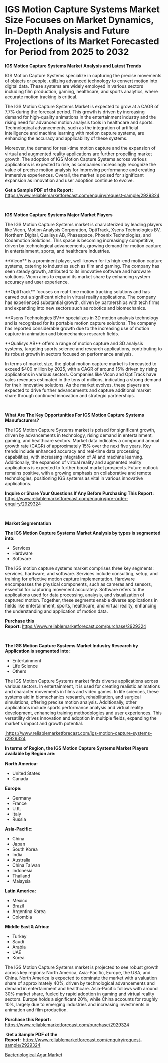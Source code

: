 <p><h1>IGS Motion Capture Systems Market Size Focuses on Market Dynamics, In-Depth Analysis and Future Projections of its Market Forecasted for Period from 2025 to 2032</h1></p><p><strong>IGS Motion Capture Systems Market Analysis and Latest Trends</strong></p>
<p><p>IGS Motion Capture Systems specialize in capturing the precise movements of objects or people, utilizing advanced technology to convert motion into digital data. These systems are widely employed in various sectors including film production, gaming, healthcare, and sports analytics, where accurate motion tracking is critical.</p><p>The IGS Motion Capture Systems Market is expected to grow at a CAGR of 7.7% during the forecast period. This growth is driven by increasing demand for high-quality animations in the entertainment industry and the rising need for advanced motion analysis tools in healthcare and sports. Technological advancements, such as the integration of artificial intelligence and machine learning with motion capture systems, are enhancing the accuracy and applicability of these systems.</p><p>Moreover, the demand for real-time motion capture and the expansion of virtual and augmented reality applications are further propelling market growth. The adoption of IGS Motion Capture Systems across various applications is expected to rise, as companies increasingly recognize the value of precise motion analysis for improving performance and creating immersive experiences. Overall, the market is poised for significant expansion as innovation and user adoption continue to evolve.</p></p>
<p><strong>Get a Sample PDF of the Report:&nbsp;</strong> <a href="https://www.reliablemarketforecast.com/enquiry/request-sample/2929324?utm_campaign=3029&utm_medium=2&utm_source=Github&utm_content=ia&utm_term=12032025&utm_id=igs-motion-capture-systems">https://www.reliablemarketforecast.com/enquiry/request-sample/2929324</a></p>
<p>&nbsp;</p>
<p><strong>IGS Motion Capture Systems Major Market Players</strong></p>
<p><p>The IGS Motion Capture Systems market is characterized by leading players like Vicon, Motion Analysis Corporation, OptiTrack, Xsens Technologies BV, Northern Digital, Qualisys AB, Phasespace, Phoenix Technologies, and Codamotion Solutions. This space is becoming increasingly competitive, driven by technological advancements, growing demand for motion capture in entertainment, sports, and healthcare industries.</p><p>**Vicon** is a prominent player, well-known for its high-end motion capture systems, catering to industries such as film and gaming. The company has seen steady growth, attributed to its innovative software and hardware solutions. Vicon aims to expand its market share by enhancing system accuracy and user experience.</p><p>**OptiTrack** focuses on real-time motion tracking solutions and has carved out a significant niche in virtual reality applications. The company has experienced substantial growth, driven by partnerships with tech firms and expanding into new sectors such as robotics and biomechanics. </p><p>**Xsens Technologies BV** specializes in 3D motion analysis technology and is recognized for its portable motion capture solutions. The company has reported considerable growth due to the increasing use of motion capture in animation and biomechanics research fields. </p><p>**Qualisys AB** offers a range of motion capture and 3D analysis systems, targeting sports science and research applications, contributing to its robust growth in sectors focused on performance analysis.</p><p>In terms of market size, the global motion capture market is forecasted to exceed $400 million by 2025, with a CAGR of around 15% driven by rising applications in various sectors. Companies like Vicon and OptiTrack have sales revenues estimated in the tens of millions, indicating a strong demand for their innovative solutions. As the market evolves, these players are expected to drive further advancements and capture additional market share through continued innovation and strategic partnerships.</p></p>
<p>&nbsp;</p>
<p><strong>What Are The Key Opportunities For IGS Motion Capture Systems Manufacturers?</strong></p>
<p><p>The IGS Motion Capture Systems market is poised for significant growth, driven by advancements in technology, rising demand in entertainment, gaming, and healthcare sectors. Market data indicates a compound annual growth rate (CAGR) of approximately 15% over the next five years. Key trends include enhanced accuracy and real-time data processing capabilities, with increasing integration of AI and machine learning. Additionally, the expansion of virtual reality and augmented reality applications is expected to further boost market prospects. Future outlook remains positive, with a growing emphasis on collaborative and remote technologies, positioning IGS systems as vital in various innovative applications.</p></p>
<p><strong>Inquire or Share Your Questions If Any Before Purchasing This Report:</strong> <a href="https://www.reliablemarketforecast.com/enquiry/pre-order-enquiry/2929324?utm_campaign=3029&utm_medium=2&utm_source=Github&utm_content=ia&utm_term=12032025&utm_id=igs-motion-capture-systems">https://www.reliablemarketforecast.com/enquiry/pre-order-enquiry/2929324</a></p>
<p>&nbsp;</p>
<p><strong>Market Segmentation</strong></p>
<p><strong>The IGS Motion Capture Systems Market Analysis by types is segmented into:</strong></p>
<p><ul><li>Services</li><li>Hardware</li><li>Software</li></ul></p>
<p><p>The IGS motion capture systems market comprises three key segments: services, hardware, and software. Services include consulting, setup, and training for effective motion capture implementation. Hardware encompasses the physical components, such as cameras and sensors, essential for capturing movement accurately. Software refers to the applications used for data processing, analysis, and visualization of captured motion. Together, these segments enable diverse applications in fields like entertainment, sports, healthcare, and virtual reality, enhancing the understanding and application of motion data.</p></p>
<p><strong>Purchase this Report:&nbsp;</strong><a href="https://www.reliablemarketforecast.com/purchase/2929324?utm_campaign=3029&utm_medium=2&utm_source=Github&utm_content=ia&utm_term=12032025&utm_id=igs-motion-capture-systems">https://www.reliablemarketforecast.com/purchase/2929324</a></p>
<p>&nbsp;</p>
<p><strong>The IGS Motion Capture Systems Market Industry Research by Application is segmented into:</strong></p>
<p><ul><li>Entertainment</li><li>Life Science</li><li>Others</li></ul></p>
<p><p>The IGS Motion Capture Systems market finds diverse applications across various sectors. In entertainment, it is used for creating realistic animations and character movements in films and video games. In life sciences, these systems aid in biomechanics research, rehabilitation, and surgical simulations, offering precise motion analysis. Additionally, other applications include sports performance analysis and virtual reality development, enhancing training methodologies and user experiences. This versatility drives innovation and adoption in multiple fields, expanding the market's impact and growth potential.</p></p>
<p><a href="https://www.reliablemarketforecast.com/igs-motion-capture-systems-r2929324?utm_campaign=3029&utm_medium=2&utm_source=Github&utm_content=ia&utm_term=12032025&utm_id=igs-motion-capture-systems">&nbsp;https://www.reliablemarketforecast.com/igs-motion-capture-systems-r2929324</a></p>
<p><strong>In terms of Region, the IGS Motion Capture Systems Market Players available by Region are:</strong></p>
<p>
    <p> <strong> North America: </strong>
        <ul>
            <li>United States</li>
            <li>Canada</li>
        </ul>
        </p> 
    <p> <strong> Europe: </strong>
        <ul>
            <li>Germany</li>
            <li>France</li>
            <li>U.K.</li>
            <li>Italy</li>
            <li>Russia</li>
        </ul>
        </p> 
    <p> <strong> Asia-Pacific: </strong>
        <ul>
            <li>China</li>
            <li>Japan</li>
            <li>South Korea</li>
            <li>India</li>
            <li>Australia</li>
            <li>China Taiwan</li>
            <li>Indonesia</li>
            <li>Thailand</li>
            <li>Malaysia</li>
        </ul>
        </p> 
    <p> <strong> Latin America: </strong>
        <ul>
            <li>Mexico</li>
            <li>Brazil</li>
            <li>Argentina Korea</li>
            <li>Colombia</li>
        </ul>
        </p> 
    <p> <strong> Middle East & Africa: </strong>
        <ul>
            <li>Turkey</li>
            <li>Saudi</li>
            <li>Arabia</li>
            <li>UAE</li>
            <li>Korea</li>
        </ul>
    </p>
    </p>
<p><p>The IGS Motion Capture Systems market is projected to see robust growth across key regions: North America, Asia-Pacific, Europe, the USA, and China. North America is expected to dominate the market with a valuation share of approximately 40%, driven by technological advancements and demand in entertainment and healthcare. Asia-Pacific follows with around 30% market share, fueled by rapid adoption in gaming and virtual reality sectors. Europe holds a significant 20%, while China accounts for roughly 10%, largely due to emerging industries and increasing investments in animation and film production.</p></p>
<p><strong>Purchase this Report: </strong><a href="https://www.reliablemarketforecast.com/purchase/2929324?utm_campaign=3029&utm_medium=2&utm_source=Github&utm_content=ia&utm_term=12032025&utm_id=igs-motion-capture-systems">https://www.reliablemarketforecast.com/purchase/2929324</a></p>
<p>&nbsp;<strong>Get a Sample PDF of the Report:&nbsp;&nbsp;</strong><a href="https://www.reliablemarketforecast.com/enquiry/request-sample/2929324?utm_campaign=3029&utm_medium=2&utm_source=Github&utm_content=ia&utm_term=12032025&utm_id=igs-motion-capture-systems">https://www.reliablemarketforecast.com/enquiry/request-sample/2929324</a></p>
<p><strong></strong></p>
<p><p><a href="https://github.com/hunanuzmez/Market-Research-Report-List-1/blob/main/bacteriological-agar-market.md?utm_campaign=3029&utm_medium=2&utm_source=Github&utm_content=ia&utm_term=12032025&utm_id=igs-motion-capture-systems">Bacteriological Agar Market</a></p></p>